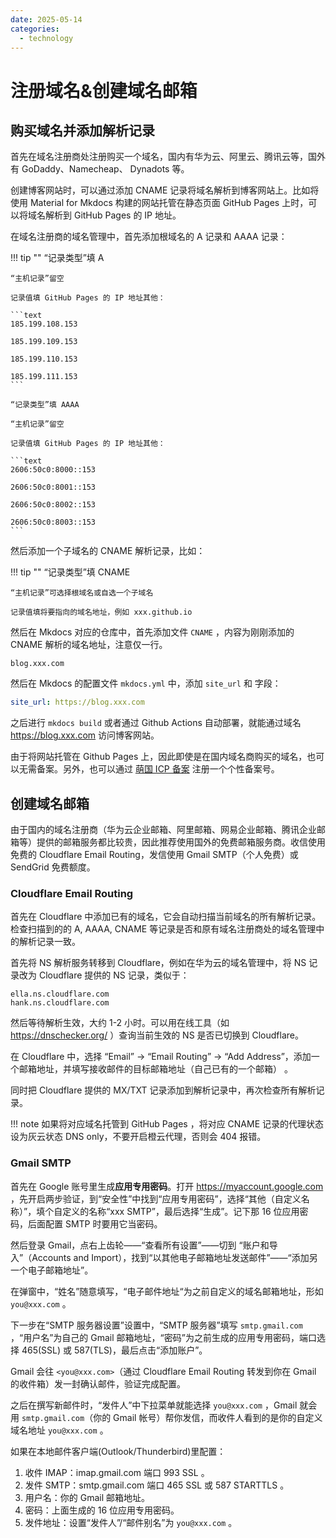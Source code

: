 ```yaml
---
date: 2025-05-14
categories:
  - technology
---
```


# 注册域名&创建域名邮箱

## 购买域名并添加解析记录

首先在域名注册商处注册购买一个域名，国内有华为云、阿里云、腾讯云等，国外有 GoDaddy、Namecheap、 Dynadots 等。

创建博客网站时，可以通过添加 CNAME 记录将域名解析到博客网站上。比如将使用 Material for Mkdocs 构建的网站托管在静态页面 GitHub Pages 上时，可以将域名解析到 GitHub Pages 的 IP 地址。

在域名注册商的域名管理中，首先添加根域名的 A 记录和 AAAA 记录：

<!-- more -->

!!! tip ""
    “记录类型”填 A

    “主机记录”留空

    记录值填 GitHub Pages 的 IP 地址其他：

    ```text
    185.199.108.153

    185.199.109.153

    185.199.110.153

    185.199.111.153
    ```

    “记录类型”填 AAAA

    “主机记录”留空

    记录值填 GitHub Pages 的 IP 地址其他：

    ```text
    2606:50c0:8000::153

    2606:50c0:8001::153

    2606:50c0:8002::153

    2606:50c0:8003::153
    ```

然后添加一个子域名的 CNAME 解析记录，比如：

!!! tip ""
    “记录类型”填 CNAME

    “主机记录”可选择根域名或自选一个子域名

    记录值填将要指向的域名地址，例如 xxx.github.io

然后在 Mkdocs 对应的仓库中，首先添加文件 `CNAME` ，内容为刚刚添加的 CNAME 解析的域名地址，注意仅一行。

```text
blog.xxx.com
```

然后在 Mkdocs 的配置文件 `mkdocs.yml` 中，添加 `site_url` 和 字段：

```yaml
site_url: https://blog.xxx.com
```

之后进行 `mkdocs build` 或者通过 Github Actions 自动部署，就能通过域名 <https://blog.xxx.com> 访问博客网站。

由于将网站托管在 Github Pages 上，因此即使是在国内域名商购买的域名，也可以无需备案。另外，也可以通过 [萌国 ICP 备案](https://icp.gov.moe/) 注册一个个性备案号。

## 创建域名邮箱

由于国内的域名注册商（华为云企业邮箱、阿里邮箱、网易企业邮箱、腾讯企业邮箱等）提供的邮箱服务都比较贵，因此推荐使用国外的免费邮箱服务商。收信使用免费的 Cloudflare Email Routing，发信使用 Gmail SMTP（个人免费）或 SendGrid 免费额度。

### Cloudflare Email Routing

首先在 Cloudflare 中添加已有的域名，它会自动扫描当前域名的所有解析记录。检查扫描到的的 A, AAAA, CNAME 等记录是否和原有域名注册商处的域名管理中的解析记录一致。

首先将 NS 解析服务转移到 Cloudflare，例如在华为云的域名管理中，将 NS 记录改为 Cloudflare 提供的 NS 记录，类似于：

```text
ella.ns.cloudflare.com
hank.ns.cloudflare.com
```

然后等待解析生效，大约 1-2 小时。可以用在线工具（如 <https://dnschecker.org/> ）查询当前生效的 NS 是否已切换到 Cloudflare。

在 Cloudflare 中，选择 “Email” → “Email Routing” → “Add Address”，添加一个邮箱地址，并填写接收邮件的目标邮箱地址（自己已有的一个邮箱） 。

同时把 Cloudflare 提供的 MX/TXT 记录添加到解析记录中，再次检查所有解析记录。

!!! note
    如果将对应域名托管到 GitHub Pages ，将对应 CNAME 记录的代理状态设为灰云状态 DNS only，不要开启橙云代理，否则会 404 报错。

### Gmail SMTP

首先在 Google 账号里生成**应用专用密码**。打开 <https://myaccount.google.com> ，先开启两步验证，到“安全性”中找到“应用专用密码”，选择“其他（自定义名称）”，填个自定义的名称“xxx SMTP”，最后选择“生成”。记下那 16 位应用密码，后面配置 SMTP 时要用它当密码。

然后登录 Gmail，点右上齿轮——“查看所有设置”——切到 “账户和导入”（Accounts and Import），找到“以其他电子邮箱地址发送邮件”——“添加另一个电子邮箱地址”。

在弹窗中，“姓名”随意填写，“电子邮件地址“为之前自定义的域名邮箱地址，形如 `you@xxx.com` 。

下一步在“SMTP 服务器设置”设置中，“SMTP 服务器”填写 `smtp.gmail.com` ，“用户名”为自己的 Gmail 邮箱地址，“密码”为之前生成的应用专用密码，端口选择 465(SSL) 或 587(TLS)，最后点击“添加账户”。

Gmail 会往 `<you@xxx.com>`（通过 Cloudflare Email Routing 转发到你在 Gmail 的收件箱）发一封确认邮件，验证完成配置。

之后在撰写新邮件时，“发件人”中下拉菜单就能选择 `you@xxx.com` ，Gmail 就会用 `smtp.gmail.com`（你的 Gmail 帐号）帮你发信，而收件人看到的是你的自定义域名地址 `you@xxx.com` 。

如果在本地邮件客户端(Outlook/Thunderbird)里配置：

1. 收件 IMAP：imap.gmail.com 端口 993 SSL 。
2. 发件 SMTP：smtp.gmail.com 端口 465 SSL 或 587 STARTTLS 。
3. 用户名：你的 Gmail 邮箱地址。
4. 密码：上面生成的 16 位应用专用密码。
5. 发件地址：设置“发件人”/“邮件别名”为 `you@xxx.com` 。

